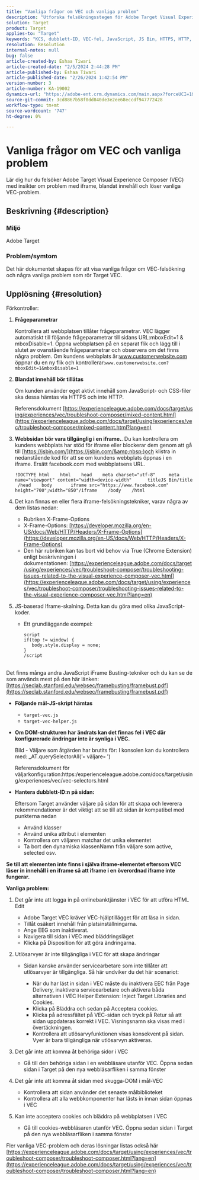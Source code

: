 ```yaml
---
title: "Vanliga frågor om VEC och vanliga problem"
description: "Utforska felsökningsstegen för Adobe Target Visual Experience Composer (VEC) och lär dig hur du hanterar iframe-problem och blandat innehåll."
solution: Target
product: Target
applies-to: "Target"
keywords: "KCS, dubblett-ID, VEC-fel, JavaScript, JS Bin, HTTPS, HTTP, CSS, DOM Structure, EEC, VEC Loading Issues, Shadow DOM, Web Components, FAQ "
resolution: Resolution
internal-notes: null
bug: false
article-created-by: Eshaa Tiwari
article-created-date: "2/5/2024 2:44:28 PM"
article-published-by: Eshaa Tiwari
article-published-date: "2/26/2024 1:42:54 PM"
version-number: 3
article-number: KA-19002
dynamics-url: "https://adobe-ent.crm.dynamics.com/main.aspx?forceUCI=1&pagetype=entityrecord&etn=knowledgearticle&id=76c6520f-35c4-ee11-9079-6045bd006268"
source-git-commit: 3cd8867b58f0dd840de3e2ee68eccdf947772428
workflow-type: tm+mt
source-wordcount: '747'
ht-degree: 0%

---
```


# Vanliga frågor om VEC och vanliga problem


Lär dig hur du felsöker Adobe Target Visual Experience Composer (VEC) med insikter om problem med iframe, blandat innehåll och löser vanliga VEC-problem.

## Beskrivning {#description}


### Miljö

Adobe Target

### Problem/symtom

Det här dokumentet skapas för att visa vanliga frågor om VEC-felsökning och några vanliga problem som rör Target VEC.


## Upplösning {#resolution}


Förkontroller:

1. <b>Frågeparametrar</b>

   Kontrollera att webbplatsen tillåter frågeparametrar. VEC lägger automatiskt till följande frågeparametrar till sidans URL:mboxEdit=1 &amp; mboxDisable=1. Öppna webbplatsen på en separat flik och lägg till i slutet av ovanstående frågeparametrar och observera om det finns några problem. Om kundens webbplats är:www.customerwebsite.com öppnar du en ny flik och kontrollerar:`www.customerwebsite.com?mboxEdit=1&mboxDisable=1`
2. <b>Blandat innehåll bör tillåtas</b>

   Om kunden använder eget aktivt innehåll som JavaScript- och CSS-filer ska dessa hämtas via HTTPS och inte HTTP.

   Referensdokument [https://experienceleague.adobe.com/docs/target/using/experiences/vec/troubleshoot-composer/mixed-content.html](https://experienceleague.adobe.com/docs/target/using/experiences/vec/troubleshoot-composer/mixed-content.html?lang=en)
3. <b>Webbsidan bör vara tillgänglig i en iframe.</b>. Du kan kontrollera om kundens webbplats har stöd för iframe eller blockerar dem genom att gå till [https://jsbin.com/](https://jsbin.com/&amp;nbsp;)och klistra in nedanstående kod för att se om kundens webbplats öppnas i en iframe. Ersätt facebook.com med webbplatsens URL.






   ```
   !DOCTYPE html    html    head    meta charset="utf-8"     meta name="viewport" content="width=device-width"      titleJS Bin/title     /head    body       iframe src="https://www.facebook.com" height="700";width="850"/iframe    /body    /html
   ```




4. Det kan finnas en eller flera iframe-felsökningstekniker, varav några av dem listas nedan:
   - Rubriken X-Frame-Options
   - X-Frame-Options: [https://developer.mozilla.org/en-US/docs/Web/HTTP/Headers/X-Frame-Options](https://developer.mozilla.org/en-US/docs/Web/HTTP/Headers/X-Frame-Options)
   - Den här rubriken kan tas bort vid behov via True (Chrome Extension) enligt beskrivningen i dokumentationen: [https://experienceleague.adobe.com/docs/target/using/experiences/vec/troubleshoot-composer/troubleshooting-issues-related-to-the-visual-experience-composer-vec.html](https://experienceleague.adobe.com/docs/target/using/experiences/vec/troubleshoot-composer/troubleshooting-issues-related-to-the-visual-experience-composer-vec.html?lang=en)
5. JS-baserad Iframe-skalning. Detta kan du göra med olika JavaScript-koder.
   - Ett grundläggande exempel: <br>

     ```
     script
     if(top != window) {
        body.style.display = none;    
     }
     /script
     ```

<br>Det finns många andra JavaScript iFrame Busting-tekniker och du kan se de som används mest på den här länken: [https://seclab.stanford.edu/websec/framebusting/framebust.pdf](https://seclab.stanford.edu/websec/framebusting/framebust.pdf)


- <b>Följande mål-JS-skript hämtas</b>

   - `target-vec.js`
   - `target-vec-helper.js`
- <b>Om DOM-strukturen har ändrats kan det finnas fel i VEC där konfigurerade ändringar inte är synliga i VEC.</b>

  Bild - Väljare som åtgärden har brutits för: I konsolen kan du kontrollera med: _AT.querySelectorAll(&#39;`<` väljare`>` &#39;)

  Referensdokument för väljarkonfiguration:https:/experienceleague.adobe.com/docs/target/using/experiences/vec/vec-selectors.html
- <b>Hantera dubblett-ID:n på sidan:</b>

  Eftersom Target använder väljare på sidan för att skapa och leverera rekommendationer är det viktigt att se till att sidan är kompatibel med punkterna nedan

   - Använd klasser
   - Använd unika attribut i elementen
   - Kontrollera om väljaren matchar det unika elementet
   - Ta bort den dynamiska klassenNamn från väljare som active, selected osv.


<b>Se till att elementen inte finns i själva iframe-elementet eftersom VEC läser in innehåll i en iframe så att iframe i en överordnad iframe inte fungerar.</b>

<b>Vanliga problem: </b>

1. Det går inte att logga in på onlinebanktjänster i VEC för att utföra HTML Edit
   - Adobe Target VEC kräver VEC-hjälptillägget för att läsa in sidan.
   - Tillåt osäkert innehåll från platsinställningarna.
   - Ange EEG som inaktiverat.
   - Navigera till sidan i VEC med bläddringsläget
   - Klicka på Disposition för att göra ändringarna.
2. Utlösarvyer är inte tillgängliga i VEC för att skapa ändringar

   - Sidan kanske använder servicearbetare som inte tillåter att utlösarvyer är tillgängliga. Så här undviker du det här scenariot:

      - När du har läst in sidan i VEC måste du inaktivera EEC från Page Delivery, inaktivera servicearbetare och aktivera båda alternativen i VEC Helper Extension: Inject Target Libraries and Cookies.
      - Klicka på Bläddra och sedan på Acceptera cookies.
      - Klicka på adressfältet på VEC-sidan och tryck på Retur så att sidan uppdateras korrekt i VEC. Visningsnamn ska visas med i övertäckningen.
      - Kontrollera att utlösarvyfunktionen visas konsekvent på sidan. Vyer är bara tillgängliga när utlösarvyn aktiveras.
3. Det går inte att komma åt behöriga sidor i VEC

   - Gå till den behöriga sidan i en webbläsare utanför VEC. Öppna sedan sidan i Target på den nya webbläsarfliken i samma fönster
4. Det går inte att komma åt sidan med skugga-DOM i mål-VEC

   - Kontrollera att sidan använder det senaste målbiblioteket
   - Kontrollera att alla webbkomponenter har lästs in innan sidan öppnas i VEC
5. Kan inte acceptera cookies och bläddra på webbplatsen i VEC

   - Gå till cookies-webbläsaren utanför VEC. Öppna sedan sidan i Target på den nya webbläsarfliken i samma fönster


Fler vanliga VEC-problem och deras lösningar listas också här
[https://experienceleague.adobe.com/docs/target/using/experiences/vec/troubleshoot-composer/troubleshoot-composer.html?lang=en](https://experienceleague.adobe.com/docs/target/using/experiences/vec/troubleshoot-composer/troubleshoot-composer.html?lang=en)
